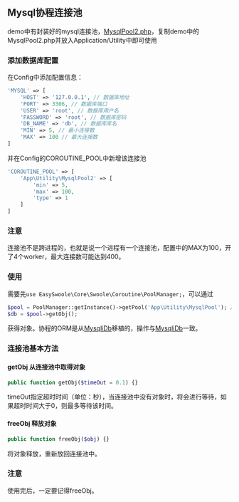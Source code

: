 ## Mysql协程连接池
demo中有封装好的mysql连接池，[MysqlPool2.php](https://github.com/easy-swoole/demo/blob/master/Application/Utility/MysqlPool2.php)，复制demo中的MysqlPool2.php并放入Application/Utility中即可使用

### 添加数据库配置
在Config中添加配置信息：
```php
'MYSQL' => [
    'HOST' => '127.0.0.1', // 数据库地址
    'PORT' => 3306, // 数据库端口
    'USER' => 'root', // 数据库用户名
    'PASSWORD' => 'root', // 数据库密码
    'DB_NAME' => 'db', // 数据库库名
    'MIN' => 5, // 最小连接数
    'MAX' => 100 // 最大连接数
]
```
并在Config的COROUTINE_POOL中新增该连接池
```php
'COROUTINE_POOL' => [
    'App\Utility\MysqlPool2' => [
        'min' => 5,
        'max' => 100,
        'type' => 1
    ]
]
```

### 注意
连接池不是跨进程的，也就是说一个进程有一个连接池，配置中的MAX为100，开了4个worker，最大连接数可能达到400。

### 使用
需要先```use EasySwoole\Core\Swoole\Coroutine\PoolManager;```，可以通过
```php
$pool = PoolManager::getInstance()->getPool('App\Utility\MysqlPool'); // 获取连接池对象
$db = $pool->getObj();
```
获得对象。协程的ORM是从[MysqliDb](/Manual/2.x/Cn/_book/Database/mysqli_db.html)移植的，操作与[MysqliDb](/Manual/2.x/Cn/_book/Database/mysqli_db.html)一致。

### 连接池基本方法

#### getObj 从连接池中取得对象
```php
public function getObj($timeOut = 0.1) {}
```
timeOut指定超时时间（单位：秒），当连接池中没有对象时，将会进行等待，如果超时时间大于0，则最多等待该时间。

#### freeObj 释放对象
```php
public function freeObj($obj) {}
```
将对象释放，重新放回连接池中。

### 注意
使用完后，一定要记得freeObj。
